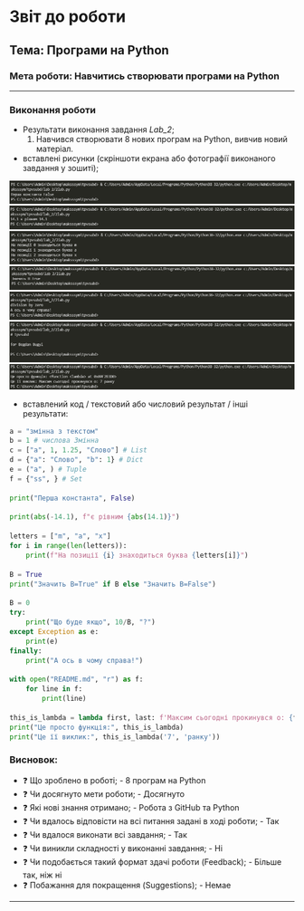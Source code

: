 # Звіт до роботи
## Тема: Програми на Python
### Мета роботи: Навчитись створювати програми на Python
---
### Виконання роботи
- Результати виконання завдання *Lab_2*;
    1. Навчився створювати 8 нових програм на Python, вивчив новий матеріал. 
- вставлені рисунки (скріншоти екрана або фотографії виконаного завдання у зошиті); 

![alt text](https://github.com/Maksssym/tpvsubd/blob/main/lab_2/Screenshots/2.PNG "code result")
![alt text](https://github.com/Maksssym/tpvsubd/blob/main/lab_2/Screenshots/3.PNG "code result")
![alt text](https://github.com/Maksssym/tpvsubd/blob/main/lab_2/Screenshots/4.PNG "code result")
![alt text](https://github.com/Maksssym/tpvsubd/blob/main/lab_2/Screenshots/5.PNG "code result")
![alt text](https://github.com/Maksssym/tpvsubd/blob/main/lab_2/Screenshots/6.PNG "code result")
![alt text](https://github.com/Maksssym/tpvsubd/blob/main/lab_2/Screenshots/7.PNG "code result")
![alt text](https://github.com/Maksssym/tpvsubd/blob/main/lab_2/Screenshots/8.PNG "code result")

- вставлений код / текстовий або числовий результат / інші результати:
```python
a = "змінна з текстом"
b = 1 # числова Змінна
c = ["a", 1, 1.25, "Слово"] # List
d = {"a": "Слово", "b": 1} # Dict
e = ("a", ) # Tuple
f = {"ss", } # Set

print("Перша константа", False)

print(abs(-14.1), f"є рівним {abs(14.1)}")

letters = ["m", "a", "x"]
for i in range(len(letters)):
    print(f"На позиції {i} знаходиться буква {letters[i]}")

B = True
print("Значить B=True" if B else "Значить B=False")

B = 0
try:
    print("Що буде якщо", 10/B, "?")
except Exception as e:
    print(e)
finally:
    print("А ось в чому справа!")

with open("README.md", "r") as f:
    for line in f:
        print(line)

this_is_lambda = lambda first, last: f'Максим сьогодні прокинувся о: {first} {last}'
print("Це просто функція:", this_is_lambda)
print("Це її виклик:", this_is_lambda('7', 'ранку'))
```

### Висновок: 
- :question: Що зроблено в роботі; - 8 програм на Python
- :question: Чи досягнуто мети роботи; - Досягнуто
- :question: Які нові знання отримано; - Робота з GitHub та Python 
- :question: Чи вдалось відповісти на всі питання задані в ході роботи; - Так
- :question: Чи вдалося виконати всі завдання; - Так
- :question: Чи виникли складності у виконанні завдання; - Ні
- :question: Чи подобається такий формат здачі роботи (Feedback); - Більше так, ніж ні
- :question: Побажання для покращення (Suggestions); - Немаe
---